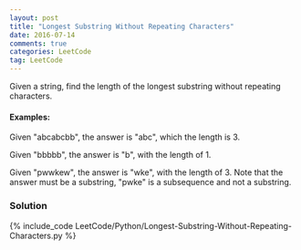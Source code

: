 ```yaml
---
layout: post
title: "Longest Substring Without Repeating Characters"
date: 2016-07-14
comments: true
categories: LeetCode
tag: LeetCode
---
```


Given a string, find the length of the longest substring without repeating characters.

#### Examples:

Given "abcabcbb", the answer is "abc", which the length is 3.

Given "bbbbb", the answer is "b", with the length of 1.

Given "pwwkew", the answer is "wke", with the length of 3. Note that the answer must be a substring, "pwke" is a subsequence and not a substring.


<!--more-->
### Solution
{% include_code LeetCode/Python/Longest-Substring-Without-Repeating-Characters.py %}
